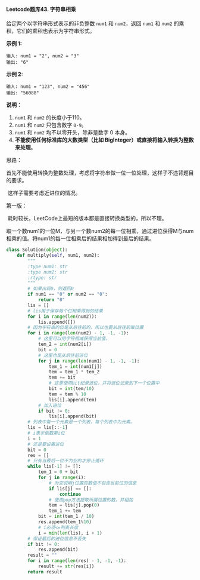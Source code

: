 #### Leetcode题库43. 字符串相乘

给定两个以字符串形式表示的非负整数 `num1` 和 `num2`，返回 `num1` 和 `num2` 的乘积，它们的乘积也表示为字符串形式。

**示例 1:**

```
输入: num1 = "2", num2 = "3"
输出: "6"
```

**示例 2:**

```
输入: num1 = "123", num2 = "456"
输出: "56088"
```

**说明：**

1. `num1` 和 `num2` 的长度小于110。
2. `num1` 和 `num2` 只包含数字 `0-9`。
3. `num1` 和 `num2` 均不以零开头，除非是数字 0 本身。
4. **不能使用任何标准库的大数类型（比如 BigInteger）**或**直接将输入转换为整数来处理**。

思路：

​	首先不能使用转换为整数处理，考虑将字符串做一位一位处理，这样子不违背题目的要求。

​	这样子需要考虑近进位的情况。

第一版：

​	耗时较长，LeetCode上最短的版本都是直接转换类型的，所以不理。

​	取一个数num1的一位M，与另一个数num2的每一位相乘，通过进位获得M与num相乘的值。将num1的每一位相乘后的结果相加得到最后的结果。

```python
class Solution(object):
    def multiply(self, num1, num2):
        """
        :type num1: str
        :type num2: str
        :rtype: str
        """
        # 如果出现0，则返回0
        if num1 == "0" or num2 == "0":
            return "0"
        lis = []
      	# lis用于保存每个位相乘得到的结果
        for i in range(len(num2)):
            lis.append([])
        # 因为字符串的位是从后往前的，所以也要从后往前取位置
        for i in range(len(num2) - 1, -1, -1):
            # 这里可以用字符相减获得当前值，
            tem_2 = int(num2[i])
            bit = 0
            # 这里也是从后往前进位
            for j in range(len(num1) - 1, -1, -1):
                tem_1 = int(num1[j])
                tem = tem_1 * tem_2
                tem += bit
                # 这里使用bit纪录进位，并将进位记录到下一个位置中
                bit = int(tem/10)
                tem = tem % 10
                lis[i].append(tem)
            # 加入进位
            if bit != 0:
                lis[i].append(bit)
        # 列表中每一个元素是一个列表，每个列表中为元素。
        lis = lis[::-1]
        # i表示倒数第i位
        i = 1
        # 还是要设置进位
        bit = 0
        res = []
        # 只有当最后一位不为空的才停止循环
        while lis[-1] != []:
            tem_1 = 0 + bit
            for j in range(i):
                # 为空说明j位置的数值不包含当前位的信息
                if lis[j] == []:
                    continue
                # 使用pop方法提取所属位置的数，并相加
                tem = lis[j].pop(0)
                tem_1 += tem
            bit = int(tem_1 / 10)
            res.append(tem_1%10)
            # i必须<=列表长度
            i = min(len(lis), i + 1)
        # 保证最后的进位信息不丢失
        if bit != 0:
            res.append(bit)
        result = ""
        for i in range(len(res) - 1, -1, -1):
            result += str(res[i])
        return result
        
```

